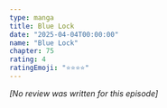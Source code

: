 ```yaml
---
type: manga
title: Blue Lock
date: "2025-04-04T00:00:00"
name: "Blue Lock"
chapter: 75
rating: 4
ratingEmoji: "⭐️⭐️⭐️⭐️"
---
```


_[No review was written for this episode]_